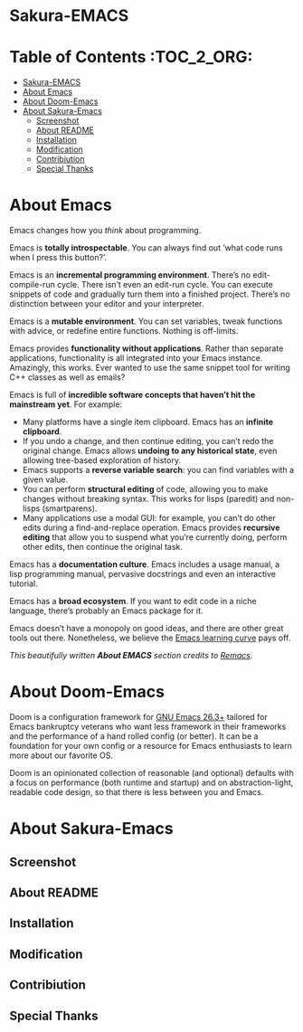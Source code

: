 <a id="orgd51b352"></a>

# Sakura-EMACS


# Table of Contents     :TOC_2_ORG:

-   [Sakura-EMACS](#orgd51b352)
-   [About Emacs](#org699124a)
-   [About Doom-Emacs](#orgdf69290)
-   [About Sakura-Emacs](#org5661ccc)
    -   [Screenshot](#org8a138f6)
    -   [About README](#org0426335)
    -   [Installation](#orgb8116f8)
    -   [Modification](#org8cce364)
    -   [Contribiution](#org78f3853)
    -   [Special Thanks](#org1dd34dd)


<a id="org699124a"></a>

# About Emacs

Emacs changes how you *think* about programming.

Emacs is **totally introspectable**. You can always find out &rsquo;what code runs when I press this button?&rsquo;.

Emacs is an **incremental programming environment**. There&rsquo;s no edit-compile-run cycle. There isn&rsquo;t even an edit-run cycle. You can execute snippets of code and gradually turn them into a finished project. There&rsquo;s no distinction between your editor and your interpreter.

Emacs is a **mutable environment**. You can set variables, tweak functions with advice, or redefine entire functions. Nothing is off-limits.

Emacs provides **functionality without applications**. Rather than separate applications, functionality is all integrated into your Emacs instance. Amazingly, this works. Ever wanted to use the same snippet tool for writing C++ classes as well as emails?

Emacs is full of **incredible software concepts that haven&rsquo;t hit the mainstream yet**. For example:

-   Many platforms have a single item clipboard. Emacs has an **infinite clipboard**.
-   If you undo a change, and then continue editing, you can&rsquo;t redo the original change. Emacs allows **undoing to any historical state**, even allowing tree-based exploration of history.
-   Emacs supports a **reverse variable search**: you can find variables with a given value.
-   You can perform **structural editing** of code, allowing you to make changes without breaking syntax. This works for lisps (paredit) and non-lisps (smartparens).
-   Many applications use a modal GUI: for example, you can&rsquo;t do other edits during a find-and-replace operation. Emacs provides **recursive editing** that allow you to suspend what you&rsquo;re currently doing, perform other edits, then continue the original task.

Emacs has a **documentation culture**. Emacs includes a usage manual, a lisp programming manual, pervasive docstrings and even an interactive tutorial.

Emacs has a **broad ecosystem**. If you want to edit code in a niche language, there&rsquo;s probably an Emacs package for it.

Emacs doesn&rsquo;t have a monopoly on good ideas, and there are other great tools out there. Nonetheless, we believe the [Emacs learning curve](https://i.stack.imgur.com/7Cu9Z.jpg) pays off.

*This beautifully written **About EMACS** section credits to [Remacs](https://github.com/remacs/remacs).*


<a id="orgdf69290"></a>

# About Doom-Emacs

Doom is a configuration framework for [GNU Emacs 26.3+](https://www.gnu.org/software/emacs/) tailored for Emacs bankruptcy veterans who want less framework in their frameworks and the performance of a hand rolled config (or better). It can be a foundation for your own config or a resource for Emacs enthusiasts to learn more about our favorite OS.

Doom is an opinionated collection of reasonable (and optional) defaults with a focus on performance (both runtime and startup) and on abstraction-light, readable code design, so that there is less between you and Emacs.


<a id="org5661ccc"></a>

# About Sakura-Emacs


<a id="org8a138f6"></a>

## Screenshot


<a id="org0426335"></a>

## About README


<a id="orgb8116f8"></a>

## Installation


<a id="org8cce364"></a>

## Modification


<a id="org78f3853"></a>

## Contribiution


<a id="org1dd34dd"></a>

## Special Thanks
